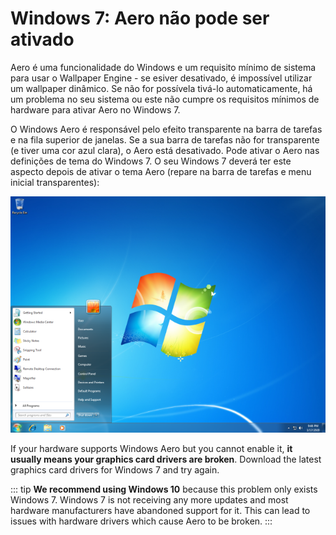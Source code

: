 # Windows 7: Aero não pode ser ativado

Aero é uma funcionalidade do Windows e um requisito mínimo de sistema para usar o Wallpaper Engine - se esiver desativado, é impossível utilizar um wallpaper dinâmico. Se não for possívela tivá-lo automaticamente, há um problema no seu sistema ou este não cumpre os requisitos mínimos de hardware para ativar Aero no Windows 7.

O Windows Aero é responsável pelo efeito transparente na barra de tarefas e na fila superior de janelas. Se a sua barra de tarefas não for transparente (e tiver uma cor azul clara), o Aero está desativado. Pode ativar o Aero nas definições de tema do Windows 7. O seu Windows 7 deverá ter este aspecto depois de ativar o tema Aero (repare na barra de tarefas e menu inicial transparentes):

![Windows 7 with Aero](./w7.png)

If your hardware supports Windows Aero but you cannot enable it, **it usually means your graphics card drivers are broken**. Download the latest graphics card drivers for Windows 7 and try again.

::: tip **We recommend using Windows 10** because this problem only exists Windows 7. Windows 7 is not receiving any more updates and most hardware manufacturers have abandoned support for it. This can lead to issues with hardware drivers which cause Aero to be broken. :::